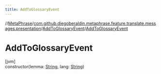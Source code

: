```yaml
---
title: AddToGlossaryEvent
---
```

//[MetaPhrase](../../../index.html)/[com.github.diegoberaldin.metaphrase.feature.translate.messages.presentation](../index.html)/[AddToGlossaryEvent](index.html)/[AddToGlossaryEvent](-add-to-glossary-event.html)



# AddToGlossaryEvent



[jvm]\
constructor(lemma: [String](https://kotlinlang.org/api/latest/jvm/stdlib/kotlin/-string/index.html), lang: [String](https://kotlinlang.org/api/latest/jvm/stdlib/kotlin/-string/index.html))




